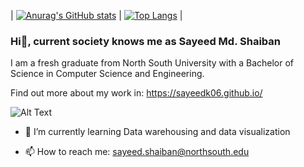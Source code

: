 | [![Anurag's GitHub stats](https://github-readme-stats.vercel.app/api?username=sayeedk06)](https://github.com/anuraghazra/github-readme-stats) | [![Top Langs](https://github-readme-stats.vercel.app/api/top-langs/?username=anuraghazra)](https://github.com/anuraghazra/github-readme-stats) |




### Hi👋, current society knows me as Sayeed Md. Shaiban

<p>I am a fresh graduate from North South University with a Bachelor of Science in Computer Science and Engineering.<p>
<p>Find out more about my work in: <a href="https://sayeedk06.github.io/">https://sayeedk06.github.io/</a></p>

![Alt Text](https://media.giphy.com/media/CTX0ivSQbI78A/giphy.gif)
<!--
**sayeedk06/sayeedk06** is a ✨ _special_ ✨ repository because its `README.md` (this file) appears on your GitHub profile.

Here are some ideas to get you started:

- 🔭 I’m currently working on ...
-->
<!-- - 👯 I’m looking to collaborate on ... -->
- 🌱 I’m currently learning Data warehousing and data visualization
<!-- - 🤔 I’m looking for help with ... -->
<!-- - 💬 Ask me about ... -->
- 📫 How to reach me: <a href="mailto:sayeed.shaiban@northsouth.edu">sayeed.shaiban@northsouth.edu</a>

<!-- - 😄 Pronouns: ...
- ⚡ Fun fact: ... -->
